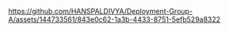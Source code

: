 

https://github.com/HANSPALDIVYA/Deployment-Group-A/assets/144733561/843e0c62-1a3b-4433-8751-5efb529a8322


